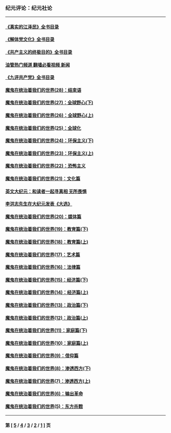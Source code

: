 ### 纪元评论：纪元社论
---
#### [《真实的江泽民》全书目录](../../pages/nsc422/n13721399.md?10150330) 
#### [《解体党文化》全书目录](../../pages/nsc422/n13721157.md?10150330) 
#### [《共产主义的终极目的》全书目录](../../pages/nsc422/n13721048.md?10150330) 
#### [油管热门频道 翻墙必看视频 新闻](ok?10150330)
#### [《九评共产党》全书目录](../../pages/nsc422/n13708085.md?10150330) 
#### [魔鬼在统治着我们的世界(28)：结束语](../../pages/nsc422/n10936246.md?10150330) 
#### [魔鬼在统治着我们的世界(27)：全球野心(下)](../../pages/nsc422/n10928319.md?10150330) 
#### [魔鬼在统治着我们的世界(26)：全球野心(上)](../../pages/nsc422/n10900318.md?10150330) 
#### [魔鬼在统治着我们的世界(25)：全球化](../../pages/nsc422/n10788205.md?10150330) 
#### [魔鬼在统治着我们的世界(24)：环保主义(下)](../../pages/nsc422/n10695307.md?10150330) 
#### [魔鬼在统治着我们的世界(23)：环保主义(上)](../../pages/nsc422/n10688613.md?10150330) 
#### [魔鬼在统治着我们的世界(22)：恐怖主义](../../pages/nsc422/n10614727.md?10150330) 
#### [魔鬼在统治着我们的世界(21)：文化篇](../../pages/nsc422/n10597706.md?10150330) 
#### [英文大纪元：和读者一起寻真相 无所畏惧](../../pages/nsc422/n12542027.md?10150330) 
#### [李洪志先生在大纪元发表《大选》](../../pages/nsc422/n12534746.md?10150330) 
#### [魔鬼在统治着我们的世界(20)：媒体篇](../../pages/nsc422/n10586579.md?10150330) 
#### [魔鬼在统治着我们的世界(19)：教育篇(下)](../../pages/nsc422/n10564808.md?10150330) 
#### [魔鬼在统治着我们的世界(18)：教育篇(上)](../../pages/nsc422/n10526970.md?10150330) 
#### [魔鬼在统治着我们的世界(17)：艺术篇](../../pages/nsc422/n10499093.md?10150330) 
#### [魔鬼在统治着我们的世界(16)：法律篇](../../pages/nsc422/n10485969.md?10150330) 
#### [魔鬼在统治着我们的世界(15)：经济篇(下)](../../pages/nsc422/n10469975.md?10150330) 
#### [魔鬼在统治着我们的世界(14)：经济篇(上)](../../pages/nsc422/n10457370.md?10150330) 
#### [魔鬼在统治着我们的世界(13)：政治篇(下)](../../pages/nsc422/n10448270.md?10150330) 
#### [魔鬼在统治着我们的世界(12)：政治篇(上)](../../pages/nsc422/n10444576.md?10150330) 
#### [魔鬼在统治着我们的世界(11)：家庭篇(下)](../../pages/nsc422/n10440961.md?10150330) 
#### [魔鬼在统治着我们的世界(10)：家庭篇(上)](../../pages/nsc422/n10435448.md?10150330) 
#### [魔鬼在统治着我们的世界(9)：信仰篇](../../pages/nsc422/n10432159.md?10150330) 
#### [魔鬼在统治着我们的世界(8)：渗透西方(下)](../../pages/nsc422/n10429603.md?10150330) 
#### [魔鬼在统治着我们的世界(7)：渗透西方(上)](../../pages/nsc422/n10426013.md?10150330) 
#### [魔鬼在统治着我们的世界(6)：输出革命](../../pages/nsc422/n10421536.md?10150330) 
#### [魔鬼在统治着我们的世界(5)：东方杀戮](../../pages/nsc422/n10417707.md?10150330) 

---
#### 第 [ [5](./5.md?10150330) / [4](./4.md?10150330) / [3](./3.md?10150330) / [2](./2.md?10150330) / [1](./1.md?10150330) ] 页
